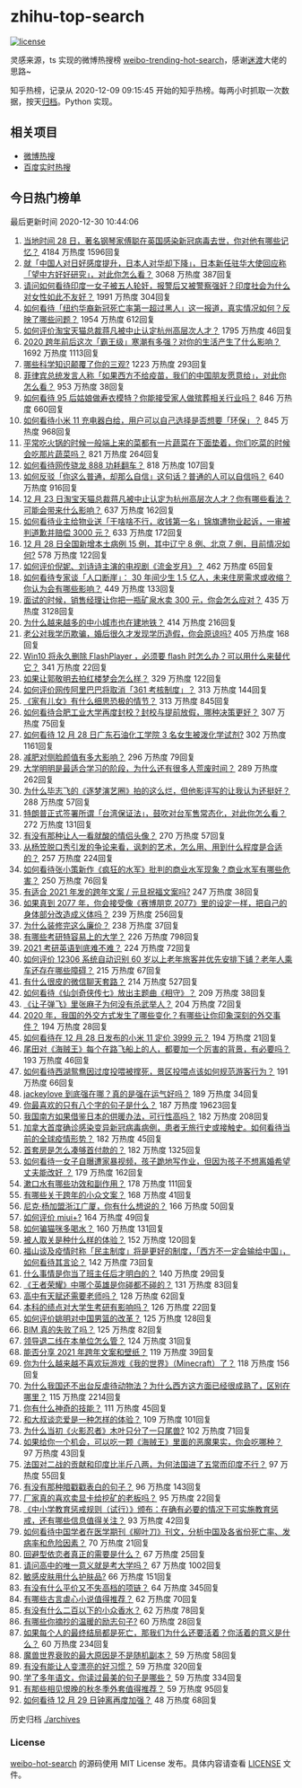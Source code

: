 # zhihu-top-search

[![license](https://img.shields.io/github/license/Arrackisarookie/zhihu-top-search)](https://github.com/Arrackisarookie/zhihu-top-search/blob/master/LICENSE)

灵感来源，ts 实现的微博热搜榜 [weibo-trending-hot-search](https://github.com/justjavac/weibo-trending-hot-search)，感谢[迷渡](https://github.com/justjavac)大佬的思路~

知乎热榜，记录从 2020-12-09 09:15:45 开始的知乎热榜。每两小时抓取一次数据，按天[归档](./archives)。Python 实现。

## 相关项目
+ [微博热搜](https://github.com/Arrackisarookie/weibo-hot-search)
+ [百度实时热搜](https://github.com/Arrackisarookie/baidu-hot-search)

## 今日热门榜单

<!-- Rank Begin -->

最后更新时间 2020-12-30 10:44:06

1. [当地时间 28 日，著名钢琴家傅聪在英国感染新冠病毒去世，你对他有哪些记忆？](https://www.zhihu.com/question/436736385) 4184 万热度 1596回复
1. [就「中国人对日好感度提升，日本人对华却下降」，日本新任驻华大使回应称「望中方好好研究」，对此你怎么看？](https://www.zhihu.com/question/437011548) 3068 万热度 387回复
1. [请问如何看待印度一女子被五人轮奸，报警后又被警察强奸？印度社会为什么对女性如此不友好？](https://www.zhihu.com/question/436731197) 1991 万热度 304回复
1. [如何看待「纽约华裔新冠死亡率第一超过黑人」这一报道，真实情况如何？反映了哪些问题？](https://www.zhihu.com/question/436827094) 1954 万热度 612回复
1. [如何评价淘宝天猫总裁蒋凡被中止认定杭州高层次人才？](https://www.zhihu.com/question/437041072) 1795 万热度 46回复
1. [2020 跨年前后这次「霸王级」寒潮有多强？对你的生活产生了什么影响？](https://www.zhihu.com/question/436884402) 1692 万热度 1113回复
1. [哪些科学知识颠覆了你的三观?](https://www.zhihu.com/question/327141696) 1223 万热度 293回复
1. [菲律宾总统发言人称「如果西方不给疫苗，我们的中国朋友愿意给」，对此你怎么看？](https://www.zhihu.com/question/437062889) 953 万热度 38回复
1. [如何看待 95 后姑娘做寿衣模特？你能接受家人做殡葬相关行业吗？](https://www.zhihu.com/question/436970213) 846 万热度 660回复
1. [如何看待小米 11 充电器白给，用户可以自己选择是否想要「环保」？](https://www.zhihu.com/question/436917872) 845 万热度 968回复
1. [平常吃火锅的时候一般端上来的菜都有一片蔬菜在下面垫着，你们吃菜的时候会吃那片蔬菜吗？](https://www.zhihu.com/question/435222878) 821 万热度 264回复
1. [如何看待网传骁龙 888 功耗翻车？](https://www.zhihu.com/question/436973130) 818 万热度 107回复
1. [如何反驳「你这么普通，却那么自信」这句话？普通的人可以自信吗？](https://www.zhihu.com/question/436989520) 640 万热度 916回复
1. [12 月 23 日淘宝天猫总裁蒋凡被中止认定为杭州高层次人才？你有哪些看法？可能会带来什么影响？](https://www.zhihu.com/question/437043058) 637 万热度 162回复
1. [如何看待业主给物业送「干啥啥不行，收钱第一名」锦旗遭物业起诉，一审被判道歉并赔偿 3000 元？](https://www.zhihu.com/question/436996149) 633 万热度 172回复
1. [12 月 28 日全国新增本土病例 15 例，其中辽宁 8 例、北京 7 例，目前情况如何?](https://www.zhihu.com/question/436960290) 578 万热度 122回复
1. [如何评价倪妮、刘诗诗主演的电视剧《流金岁月》？](https://www.zhihu.com/question/347391344) 462 万热度 65回复
1. [如何看待专家谈「人口断崖」： 30 年间少生 1.5 亿人，未来住房需求或收缩？你认为会有哪些影响？](https://www.zhihu.com/question/436968349) 449 万热度 133回复
1. [面试的时候，销售经理让你把一瓶矿泉水卖 300 元，你会怎么应对？](https://www.zhihu.com/question/64028409) 435 万热度 3128回复
1. [为什么越来越多的中小城市也在建地铁？](https://www.zhihu.com/question/43550635) 414 万热度 216回复
1. [老公对我学历欺骗，婚后很久才发现学历造假，你会原谅吗?](https://www.zhihu.com/question/347657075) 405 万热度 168回复
1. [Win10 将永久删除 FlashPlayer ，必须要 flash 时怎么办？可以用什么来替代它？](https://www.zhihu.com/question/436834128) 341 万热度 22回复
1. [如果让郭敬明去拍红楼梦会怎么样？](https://www.zhihu.com/question/436968023) 329 万热度 122回复
1. [如何评价网传阿里巴巴将取消「361 考核制度」？](https://www.zhihu.com/question/436837449) 313 万热度 144回复
1. [《家有儿女》有什么细思恐极的情节？](https://www.zhihu.com/question/36508758) 313 万热度 845回复
1. [如何看待合肥工业大学再度封校？封校与提前放假，哪种决策更好？](https://www.zhihu.com/question/437008857) 307 万热度 75回复
1. [如何看待 12 月 28 日广东石油化工学院 3 名女生被泼化学试剂?](https://www.zhihu.com/question/436890084) 302 万热度 1161回复
1. [减肥对侧脸颜值有多大影响？](https://www.zhihu.com/question/68223529) 296 万热度 79回复
1. [大学明明是最适合学习的阶段，为什么还有很多人荒废时间？](https://www.zhihu.com/question/436615084) 289 万热度 262回复
1. [为什么毕志飞的《逐梦演艺圈》拍的这么烂，但他影评写的让我认为还挺好？](https://www.zhihu.com/question/311595147) 288 万热度 57回复
1. [特朗普正式签署所谓「台湾保证法」，鼓吹对台军售常态化，对此你怎么看？](https://www.zhihu.com/question/436844879) 272 万热度 131回复
1. [有没有那种让人一看就酸的情侣头像？](https://www.zhihu.com/question/432753689) 270 万热度 57回复
1. [从杨笠脱口秀引发的争论来看，讽刺的艺术，怎么用、用到什么程度是合适的？](https://www.zhihu.com/question/436836729) 257 万热度 224回复
1. [如何看待张小策新作《疯狂的水军》批判的商业水军现象？商业水军有哪些危害？](https://www.zhihu.com/question/436865891) 250 万热度 76回复
1. [有适合 2021 年发的跨年文案 / 元旦祝福文案吗?](https://www.zhihu.com/question/436593989) 247 万热度 38回复
1. [如果真到 2077 年，你会接受像《赛博朋克 2077》里的设定一样，把自己的身体部分改造成义体吗？](https://www.zhihu.com/question/436761122) 239 万热度 256回复
1. [为什么装修完这么廉价？](https://www.zhihu.com/question/413598770) 238 万热度 37回复
1. [有哪些考研特容易上的大学？](https://www.zhihu.com/question/295853267) 226 万热度 798回复
1. [2021 考研英语到底难不难？](https://www.zhihu.com/question/436605501) 224 万热度 72回复
1. [如何评价 12306 系统自动识别 60 岁以上老年旅客并优先安排下铺？老年人乘车还存在哪些障碍？](https://www.zhihu.com/question/436976976) 215 万热度 67回复
1. [有什么很皮的微信聊天套路？](https://www.zhihu.com/question/265328713) 214 万热度 527回复
1. [如何看待《仙剑奇侠传七》放出主题曲《相守》？](https://www.zhihu.com/question/436991423) 209 万热度 38回复
1. [《让子弹飞》里张麻子为何没有杀武举人？](https://www.zhihu.com/question/434899190) 204 万热度 72回复
1. [2020 年，我国的外交方式发生了哪些变化？有哪些让你印象深刻的外交事件？](https://www.zhihu.com/question/435793334) 194 万热度 28回复
1. [如何看待在 12 月 28 日发布的小米 11 定价 3999 元？](https://www.zhihu.com/question/436916258) 194 万热度 21回复
1. [尾田对《海贼王》每个在路飞船上的人，都要加一个厉害的背景，有必要吗？](https://www.zhihu.com/question/436959042) 193 万热度 46回复
1. [如何看待西湖鸳鸯因过度投喂被撑死，景区投喂点该如何规范游客行为？](https://www.zhihu.com/question/436883429) 191 万热度 66回复
1. [jackeylove 到底强在哪？真的是强在运气好吗？](https://www.zhihu.com/question/436635120) 189 万热度 34回复
1. [你最喜欢的只有八个字的句子是什么？](https://www.zhihu.com/question/371831330) 187 万热度 19623回复
1. [我国南方如果借鉴日本的供暖办法，可行性高吗？](https://www.zhihu.com/question/433691204) 182 万热度 208回复
1. [加拿大首度确诊感染变异新冠病毒病例，患者无旅行史或接触史。如何看待当前的全球疫情形势？](https://www.zhihu.com/question/436677872) 182 万热度 45回复
1. [首套房是怎么凑够首付款的？](https://www.zhihu.com/question/311872003) 182 万热度 1325回复
1. [如何看待一女子自曝遭家暴视频，孩子跪地写作业，但因为孩子不想离婚希望丈夫能改好 ？](https://www.zhihu.com/question/436984435) 179 万热度 162回复
1. [漱口水有哪些功效和副作用？](https://www.zhihu.com/question/20368732) 178 万热度 111回复
1. [有哪些关于跨年的小众文案？](https://www.zhihu.com/question/436676337) 168 万热度 41回复
1. [尼克·杨加盟浙江广厦，你有什么想说的？](https://www.zhihu.com/question/436932174) 166 万热度 50回复
1. [如何评价 miui+?](https://www.zhihu.com/question/436908172) 164 万热度 49回复
1. [如何骗猫咪多喝水？](https://www.zhihu.com/question/433215489) 160 万热度 131回复
1. [被人取关是种什么样的体验？](https://www.zhihu.com/question/37380578) 152 万热度 120回复
1. [福山谈及疫情时称「民主制度」将是更好的制度，「西方不一定会输给中国」，如何看待其言论？](https://www.zhihu.com/question/437044232) 142 万热度 73回复
1. [什么事情是你当了班主任后才明白的？](https://www.zhihu.com/question/279630553) 140 万热度 29回复
1. [《王者荣耀》中哪个英雄是你碰都不碰的？](https://www.zhihu.com/question/435874495) 131 万热度 83回复
1. [高中有天赋还需要老师吗？](https://www.zhihu.com/question/434355405) 128 万热度 62回复
1. [本科的绩点对大学生考研有影响吗？](https://www.zhihu.com/question/435931835) 126 万热度 22回复
1. [如何评价姚明对中国男篮的改革？](https://www.zhihu.com/question/345144005) 125 万热度 128回复
1. [BIM 真的失败了吗？](https://www.zhihu.com/question/379474265) 125 万热度 82回复
1. [领导退二线在本单位怎么管？](https://www.zhihu.com/question/435740355) 124 万热度 31回复
1. [能否分享 2021 年跨年文案和壁纸？](https://www.zhihu.com/question/433549564) 119 万热度 39回复
1. [你为什么越来越不喜欢玩游戏《我的世界》（Minecraft）了？](https://www.zhihu.com/question/406796592) 118 万热度 156回复
1. [为什么我国还不出台反虐待动物法？为什么西方这方面已经很成熟了，区别在哪里？](https://www.zhihu.com/question/432402706) 115 万热度 2214回复
1. [你有什么神奇的技能？](https://www.zhihu.com/question/28374559) 111 万热度 45回复
1. [和大叔谈恋爱是一种怎样的体验？](https://www.zhihu.com/question/430874936) 109 万热度 101回复
1. [为什么当初《火影忍者》木叶只分了一只尾兽?](https://www.zhihu.com/question/435079250) 102 万热度 71回复
1. [如果给你一个机会，可以吃一颗《海贼王》里面的恶魔果实，你会吃哪种？](https://www.zhihu.com/question/436568017) 97 万热度 43回复
1. [法国对二战的贡献和印度比半斤八两，为何法国进了五常而印度不行？](https://www.zhihu.com/question/433626140) 97 万热度 55回复
1. [有没有那种暗戳戳表白的句子？](https://www.zhihu.com/question/300244719) 96 万热度 143回复
1. [厂家真的喜欢卖显卡给挖矿的老板吗？](https://www.zhihu.com/question/436798524) 95 万热度 22回复
1. [《中小学教育惩戒规则（试行）》颁布：在确有必要的情况下可实施教育惩戒，还有哪些信息值得关注？](https://www.zhihu.com/question/436987567) 93 万热度 42回复
1. [如何看待中国学者在医学期刊《柳叶刀》刊文，分析中国及各省份死亡率、发病率和危险因素？](https://www.zhihu.com/question/331439780) 70 万热度 21回复
1. [回避型依恋者真正的需要是什么？](https://www.zhihu.com/question/436686713) 67 万热度 25回复
1. [请问高中的唯一意义就是考大学吗？](https://www.zhihu.com/question/428350430) 67 万热度 1002回复
1. [敏感皮肤用什么护肤品?](https://www.zhihu.com/question/22941964) 66 万热度 151回复
1. [有没有什么平价又不失高档的项链？](https://www.zhihu.com/question/51372216) 64 万热度 345回复
1. [有哪些古言虐心小说值得推荐？](https://www.zhihu.com/question/380112367) 62 万热度 70回复
1. [有没有什么二百以下的小众香水？](https://www.zhihu.com/question/341115925) 62 万热度 78回复
1. [有哪些你摘抄的温暖的励志句子?](https://www.zhihu.com/question/435739334) 60 万热度 28回复
1. [如果每个人的最终结局都是死亡，那我们为什么还要活着？你活着的意义是什么？](https://www.zhihu.com/question/435745726) 60 万热度 234回复
1. [魔兽世界衰败的最大原因是不是随机副本？](https://www.zhihu.com/question/41567288) 59 万热度 58回复
1. [有没有能让人变漂亮的好习惯？](https://www.zhihu.com/question/423969924) 59 万热度 320回复
1. [学了多年语文，你读过最美的句子是哪些？](https://www.zhihu.com/question/414638105) 59 万热度 334回复
1. [有那些相见恨晚的秋冬季外套值得推荐？](https://www.zhihu.com/question/352848424) 59 万热度 95回复
1. [如何看待 12 月 29 日钟离再度加强？](https://www.zhihu.com/question/437009777) 48 万热度 68回复
<!-- Rank End -->

历史归档 [./archives](./archives)

### License

[weibo-hot-search](https://github.com/Arrackisarookie/zhihu-top-search) 的源码使用 MIT License 发布。具体内容请查看 [LICENSE](./LICENSE) 文件。
